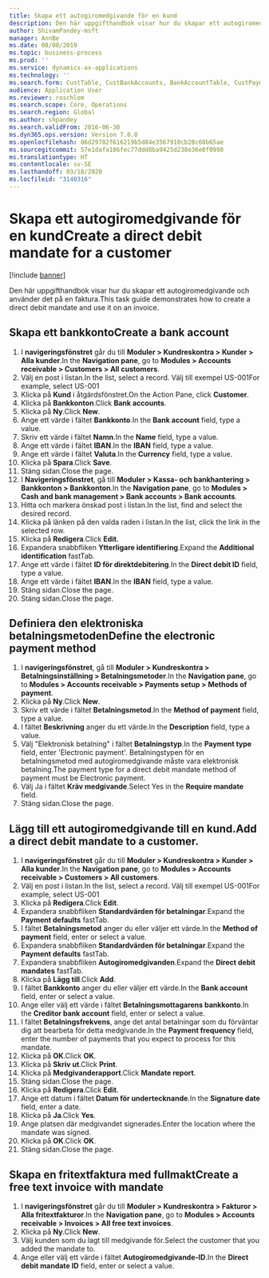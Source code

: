 ```yaml
---
title: Skapa ett autogiromedgivande för en kund
description: Den här uppgifthandbok visar hur du skapar ett autogiromedgivande och använder det på en faktura.
author: ShivamPandey-msft
manager: AnnBe
ms.date: 08/08/2019
ms.topic: business-process
ms.prod: ''
ms.service: dynamics-ax-applications
ms.technology: ''
ms.search.form: CustTable, CustBankAccounts, BankAccountTable, CustPaymMode, CustDirectDebitMandate, BankAccountTableLookUp, SrsReportViewerForm,  LogisticsAddressCityLookup, CustFreeInvoice, CustTableLookup
audience: Application User
ms.reviewer: roschlom
ms.search.scope: Core, Operations
ms.search.region: Global
ms.author: shpandey
ms.search.validFrom: 2016-06-30
ms.dyn365.ops.version: Version 7.0.0
ms.openlocfilehash: 86d29782f616219b5d84e3567910cb28c60b65ae
ms.sourcegitcommit: 57e1dafa186fec77ddd8ba9425d238e36e0f0998
ms.translationtype: HT
ms.contentlocale: sv-SE
ms.lasthandoff: 03/18/2020
ms.locfileid: "3140316"
---
```

# <a name="create-a-direct-debit-mandate-for-a-customer"></a><span data-ttu-id="cfb8f-103">Skapa ett autogiromedgivande för en kund</span><span class="sxs-lookup"><span data-stu-id="cfb8f-103">Create a direct debit mandate for a customer</span></span>

[!include [banner](../../includes/banner.md)]

<span data-ttu-id="cfb8f-104">Den här uppgifthandbok visar hur du skapar ett autogiromedgivande och använder det på en faktura.</span><span class="sxs-lookup"><span data-stu-id="cfb8f-104">This task guide demonstrates how to create a direct debit mandate and use it on an invoice.</span></span>


## <a name="create-a-bank-account"></a><span data-ttu-id="cfb8f-105">Skapa ett bankkonto</span><span class="sxs-lookup"><span data-stu-id="cfb8f-105">Create a bank account</span></span>
1. <span data-ttu-id="cfb8f-106">I **navigeringsfönstret** går du till **Moduler > Kundreskontra > Kunder > Alla kunder**.</span><span class="sxs-lookup"><span data-stu-id="cfb8f-106">In the **Navigation pane**, go to **Modules > Accounts receivable > Customers > All customers**.</span></span>
2. <span data-ttu-id="cfb8f-107">Välj en post i listan.</span><span class="sxs-lookup"><span data-stu-id="cfb8f-107">In the list, select a record.</span></span> <span data-ttu-id="cfb8f-108">Välj till exempel US-001</span><span class="sxs-lookup"><span data-stu-id="cfb8f-108">For example, select US-001</span></span>
3. <span data-ttu-id="cfb8f-109">Klicka på **Kund** i åtgärdsfönstret.</span><span class="sxs-lookup"><span data-stu-id="cfb8f-109">On the Action Pane, click **Customer**.</span></span>
4. <span data-ttu-id="cfb8f-110">Klicka på **Bankkonton**.</span><span class="sxs-lookup"><span data-stu-id="cfb8f-110">Click **Bank accounts**.</span></span>
5. <span data-ttu-id="cfb8f-111">Klicka på **Ny**.</span><span class="sxs-lookup"><span data-stu-id="cfb8f-111">Click **New**.</span></span>
6. <span data-ttu-id="cfb8f-112">Ange ett värde i fältet **Bankkonto**.</span><span class="sxs-lookup"><span data-stu-id="cfb8f-112">In the **Bank account** field, type a value.</span></span>
7. <span data-ttu-id="cfb8f-113">Skriv ett värde i fältet **Namn**.</span><span class="sxs-lookup"><span data-stu-id="cfb8f-113">In the **Name** field, type a value.</span></span>
8. <span data-ttu-id="cfb8f-114">Ange ett värde i fältet **IBAN**.</span><span class="sxs-lookup"><span data-stu-id="cfb8f-114">In the **IBAN** field, type a value.</span></span>
9. <span data-ttu-id="cfb8f-115">Ange ett värde i fältet **Valuta**.</span><span class="sxs-lookup"><span data-stu-id="cfb8f-115">In the **Currency** field, type a value.</span></span>
10. <span data-ttu-id="cfb8f-116">Klicka på **Spara**.</span><span class="sxs-lookup"><span data-stu-id="cfb8f-116">Click **Save**.</span></span>
11. <span data-ttu-id="cfb8f-117">Stäng sidan.</span><span class="sxs-lookup"><span data-stu-id="cfb8f-117">Close the page.</span></span>
12. <span data-ttu-id="cfb8f-118">I **Navigeringsfönstret**, gå till **Moduler > Kassa- och bankhantering > Bankkonton > Bankkonton**.</span><span class="sxs-lookup"><span data-stu-id="cfb8f-118">In the **Navigation pane**, go to **Modules > Cash and bank management > Bank accounts > Bank accounts**.</span></span>
13. <span data-ttu-id="cfb8f-119">Hitta och markera önskad post i listan.</span><span class="sxs-lookup"><span data-stu-id="cfb8f-119">In the list, find and select the desired record.</span></span>
14. <span data-ttu-id="cfb8f-120">Klicka på länken på den valda raden i listan.</span><span class="sxs-lookup"><span data-stu-id="cfb8f-120">In the list, click the link in the selected row.</span></span>
15. <span data-ttu-id="cfb8f-121">Klicka på **Redigera**.</span><span class="sxs-lookup"><span data-stu-id="cfb8f-121">Click **Edit**.</span></span>
16. <span data-ttu-id="cfb8f-122">Expandera snabbfliken **Ytterligare identifiering**.</span><span class="sxs-lookup"><span data-stu-id="cfb8f-122">Expand the **Additional identification** fastTab.</span></span>
17. <span data-ttu-id="cfb8f-123">Ange ett värde i fältet **ID för direktdebitering**.</span><span class="sxs-lookup"><span data-stu-id="cfb8f-123">In the **Direct debit ID** field, type a value.</span></span>
18. <span data-ttu-id="cfb8f-124">Ange ett värde i fältet **IBAN**.</span><span class="sxs-lookup"><span data-stu-id="cfb8f-124">In the **IBAN** field, type a value.</span></span>
19. <span data-ttu-id="cfb8f-125">Stäng sidan.</span><span class="sxs-lookup"><span data-stu-id="cfb8f-125">Close the page.</span></span>
20. <span data-ttu-id="cfb8f-126">Stäng sidan.</span><span class="sxs-lookup"><span data-stu-id="cfb8f-126">Close the page.</span></span>

## <a name="define-the-electronic-payment-method"></a><span data-ttu-id="cfb8f-127">Definiera den elektroniska betalningsmetoden</span><span class="sxs-lookup"><span data-stu-id="cfb8f-127">Define the electronic payment method</span></span>
1. <span data-ttu-id="cfb8f-128">I **navigeringsfönstret**, gå till **Moduler > Kundreskontra > Betalningsinställning > Betalningsmetoder**.</span><span class="sxs-lookup"><span data-stu-id="cfb8f-128">In the **Navigation pane**, go to **Modules > Accounts receivable > Payments setup > Methods of payment**.</span></span>
2. <span data-ttu-id="cfb8f-129">Klicka på **Ny**.</span><span class="sxs-lookup"><span data-stu-id="cfb8f-129">Click **New**.</span></span>
3. <span data-ttu-id="cfb8f-130">Skriv ett värde i fältet **Betalningsmetod**.</span><span class="sxs-lookup"><span data-stu-id="cfb8f-130">In the **Method of payment** field, type a value.</span></span>
4. <span data-ttu-id="cfb8f-131">I fältet **Beskrivning** anger du ett värde.</span><span class="sxs-lookup"><span data-stu-id="cfb8f-131">In the **Description** field, type a value.</span></span>
5. <span data-ttu-id="cfb8f-132">Välj "Elektronisk betalning" i fältet **Betalningstyp**.</span><span class="sxs-lookup"><span data-stu-id="cfb8f-132">In the **Payment type** field, enter 'Electronic payment'.</span></span> <span data-ttu-id="cfb8f-133">Betalningstypen för en betalningsmetod med autogiromedgivande måste vara elektronisk betalning.</span><span class="sxs-lookup"><span data-stu-id="cfb8f-133">The payment type for a direct debit mandate method of payment must be Electronic payment.</span></span>
6. <span data-ttu-id="cfb8f-134">Välj Ja i fältet **Kräv medgivande**.</span><span class="sxs-lookup"><span data-stu-id="cfb8f-134">Select Yes in the **Require mandate** field.</span></span>
7. <span data-ttu-id="cfb8f-135">Stäng sidan.</span><span class="sxs-lookup"><span data-stu-id="cfb8f-135">Close the page.</span></span>

## <a name="add-a-direct-debit-mandate-to-a-customer"></a><span data-ttu-id="cfb8f-136">Lägg till ett autogiromedgivande till en kund.</span><span class="sxs-lookup"><span data-stu-id="cfb8f-136">Add a direct debit mandate to a customer.</span></span>
1. <span data-ttu-id="cfb8f-137">I **navigeringsfönstret** går du till **Moduler > Kundreskontra > Kunder > Alla kunder**.</span><span class="sxs-lookup"><span data-stu-id="cfb8f-137">In the **Navigation pane**, go to **Modules > Accounts receivable > Customers > All customers**.</span></span>
2. <span data-ttu-id="cfb8f-138">Välj en post i listan.</span><span class="sxs-lookup"><span data-stu-id="cfb8f-138">In the list, select a record.</span></span> <span data-ttu-id="cfb8f-139">Välj till exempel US-001</span><span class="sxs-lookup"><span data-stu-id="cfb8f-139">For example, select US-001</span></span>
3. <span data-ttu-id="cfb8f-140">Klicka på **Redigera**.</span><span class="sxs-lookup"><span data-stu-id="cfb8f-140">Click **Edit**.</span></span>
4. <span data-ttu-id="cfb8f-141">Expandera snabbfliken **Standardvärden för betalningar**.</span><span class="sxs-lookup"><span data-stu-id="cfb8f-141">Expand the **Payment defaults** fastTab.</span></span>
5. <span data-ttu-id="cfb8f-142">I fältet **Betalningsmetod** anger du eller väljer ett värde.</span><span class="sxs-lookup"><span data-stu-id="cfb8f-142">In the **Method of payment** field, enter or select a value.</span></span>
6. <span data-ttu-id="cfb8f-143">Expandera snabbfliken **Standardvärden för betalningar**.</span><span class="sxs-lookup"><span data-stu-id="cfb8f-143">Expand the **Payment defaults** fastTab.</span></span>
7. <span data-ttu-id="cfb8f-144">Expandera snabbfliken **Autogiromedgivanden**.</span><span class="sxs-lookup"><span data-stu-id="cfb8f-144">Expand the **Direct debit mandates** fastTab.</span></span>
8. <span data-ttu-id="cfb8f-145">Klicka på **Lägg till**.</span><span class="sxs-lookup"><span data-stu-id="cfb8f-145">Click **Add**.</span></span>
9. <span data-ttu-id="cfb8f-146">I fältet **Bankkonto** anger du eller väljer ett värde.</span><span class="sxs-lookup"><span data-stu-id="cfb8f-146">In the **Bank account** field, enter or select a value.</span></span>
10. <span data-ttu-id="cfb8f-147">Ange eller välj ett värde i fältet **Betalningsmottagarens bankkonto**.</span><span class="sxs-lookup"><span data-stu-id="cfb8f-147">In the **Creditor bank account** field, enter or select a value.</span></span>
11. <span data-ttu-id="cfb8f-148">I fältet **Betalningsfrekvens**, ange det antal betalningar som du förväntar dig att bearbeta för detta medgivande.</span><span class="sxs-lookup"><span data-stu-id="cfb8f-148">In the **Payment frequency** field, enter the number of payments that you expect to process for this mandate.</span></span>
12. <span data-ttu-id="cfb8f-149">Klicka på **OK**.</span><span class="sxs-lookup"><span data-stu-id="cfb8f-149">Click **OK**.</span></span>
13. <span data-ttu-id="cfb8f-150">Klicka på **Skriv ut**.</span><span class="sxs-lookup"><span data-stu-id="cfb8f-150">Click **Print**.</span></span>
14. <span data-ttu-id="cfb8f-151">Klicka på **Medgivanderapport**.</span><span class="sxs-lookup"><span data-stu-id="cfb8f-151">Click **Mandate report**.</span></span>
15. <span data-ttu-id="cfb8f-152">Stäng sidan.</span><span class="sxs-lookup"><span data-stu-id="cfb8f-152">Close the page.</span></span>
16. <span data-ttu-id="cfb8f-153">Klicka på **Redigera**.</span><span class="sxs-lookup"><span data-stu-id="cfb8f-153">Click **Edit**.</span></span>
17. <span data-ttu-id="cfb8f-154">Ange ett datum i fältet **Datum för undertecknande**.</span><span class="sxs-lookup"><span data-stu-id="cfb8f-154">In the **Signature date** field, enter a date.</span></span>
18. <span data-ttu-id="cfb8f-155">Klicka på **Ja**.</span><span class="sxs-lookup"><span data-stu-id="cfb8f-155">Click **Yes**.</span></span>
19. <span data-ttu-id="cfb8f-156">Ange platsen där medgivandet signerades.</span><span class="sxs-lookup"><span data-stu-id="cfb8f-156">Enter the location where the mandate was signed.</span></span>
20. <span data-ttu-id="cfb8f-157">Klicka på **OK**.</span><span class="sxs-lookup"><span data-stu-id="cfb8f-157">Click **OK**.</span></span>
21. <span data-ttu-id="cfb8f-158">Stäng sidan.</span><span class="sxs-lookup"><span data-stu-id="cfb8f-158">Close the page.</span></span>

## <a name="create-a-free-text-invoice-with-mandate"></a><span data-ttu-id="cfb8f-159">Skapa en fritextfaktura med fullmakt</span><span class="sxs-lookup"><span data-stu-id="cfb8f-159">Create a free text invoice with mandate</span></span>
1. <span data-ttu-id="cfb8f-160">I **navigeringsfönstret** går du till **Moduler > Kundreskontra > Fakturor > Alla fritextfakturor**.</span><span class="sxs-lookup"><span data-stu-id="cfb8f-160">In the **Navigation pane**, go to **Modules > Accounts receivable > Invoices > All free text invoices**.</span></span>
2. <span data-ttu-id="cfb8f-161">Klicka på **Ny**.</span><span class="sxs-lookup"><span data-stu-id="cfb8f-161">Click **New**.</span></span>
3. <span data-ttu-id="cfb8f-162">Välj kunden som du lagt till medgivande för.</span><span class="sxs-lookup"><span data-stu-id="cfb8f-162">Select the customer that you added the mandate to.</span></span>
4. <span data-ttu-id="cfb8f-163">Ange eller välj ett värde i fältet **Autogiromedgivande-ID**.</span><span class="sxs-lookup"><span data-stu-id="cfb8f-163">In the **Direct debit mandate ID** field, enter or select a value.</span></span>

